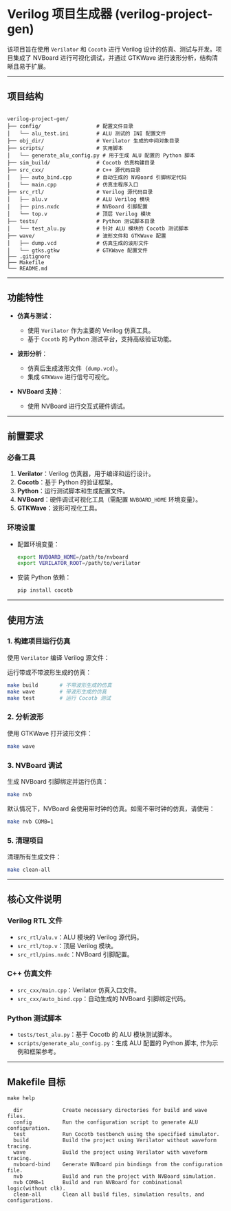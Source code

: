 
# Verilog 项目生成器 (verilog-project-gen)

该项目旨在使用 `Verilator` 和 `Cocotb` 进行 Verilog 设计的仿真、测试与开发。项目集成了 NVBoard 进行可视化调试，并通过 GTKWave 进行波形分析，结构清晰且易于扩展。

---

## 项目结构

```

verilog-project-gen/
├── config/                  # 配置文件目录
│   └── alu_test.ini         # ALU 测试的 INI 配置文件
├── obj_dir/                 # Verilator 生成的中间对象目录
├── scripts/                 # 实用脚本
│   └── generate_alu_config.py # 用于生成 ALU 配置的 Python 脚本
├── sim_build/               # Cocotb 仿真构建目录
├── src_cxx/                 # C++ 源代码目录
│   ├── auto_bind.cpp        # 自动生成的 NVBoard 引脚绑定代码
│   └── main.cpp             # 仿真主程序入口
├── src_rtl/                 # Verilog 源代码目录
│   ├── alu.v                # ALU Verilog 模块
│   ├── pins.nxdc            # NVBoard 引脚配置
│   └── top.v                # 顶层 Verilog 模块
├── tests/                   # Python 测试脚本目录
│   └── test_alu.py          # 针对 ALU 模块的 Cocotb 测试脚本
├── wave/                    # 波形文件和 GTKWave 配置
│   ├── dump.vcd             # 仿真生成的波形文件
│   └── gtks.gtkw            # GTKWave 配置文件
├── .gitignore               
├── Makefile                 
└── README.md                

```

---

## 功能特性

- **仿真与测试**：
  - 使用 `Verilator` 作为主要的 Verilog 仿真工具。
  - 基于 `Cocotb` 的 Python 测试平台，支持高级验证功能。

- **波形分析**：
  - 仿真后生成波形文件（`dump.vcd`）。
  - 集成 `GTKWave` 进行信号可视化。

- **NVBoard 支持**：
  - 使用 NVBoard 进行交互式硬件调试。

---

## 前置要求

### 必备工具

1. **Verilator**：Verilog 仿真器，用于编译和运行设计。
2. **Cocotb**：基于 Python 的验证框架。
3. **Python**：运行测试脚本和生成配置文件。
4. **NVBoard**：硬件调试可视化工具（需配置 `NVBOARD_HOME` 环境变量）。
5. **GTKWave**：波形可视化工具。

### 环境设置

- 配置环境变量：

  ```bash
  export NVBOARD_HOME=/path/to/nvboard
  export VERILATOR_ROOT=/path/to/verilator
  ```

- 安装 Python 依赖：

  ```bash
  pip install cocotb
  ```

---

## 使用方法

### 1. 构建项目运行仿真

使用 `Verilator` 编译 Verilog 源文件：

运行带或不带波形生成的仿真：

```bash
make build       # 不带波形生成的仿真
make wave        # 带波形生成的仿真
make test        # 运行 Cocotb 测试
```

### 2. 分析波形

使用 GTKWave 打开波形文件：

```bash
make wave
```

### 3. NVBoard 调试

生成 NVBoard 引脚绑定并运行仿真：

```bash
make nvb
```

默认情况下，NVBoard 会使用带时钟的仿真。如需不带时钟的仿真，请使用：

```bash
make nvb COMB=1
```

### 5. 清理项目

清理所有生成文件：

```bash
make clean-all
```

---

## 核心文件说明

### Verilog RTL 文件

- `src_rtl/alu.v`：ALU 模块的 Verilog 源代码。
- `src_rtl/top.v`：顶层 Verilog 模块。
- `src_rtl/pins.nxdc`：NVBoard 引脚配置。

### C++ 仿真文件

- `src_cxx/main.cpp`：Verilator 仿真入口文件。
- `src_cxx/auto_bind.cpp`：自动生成的 NVBoard 引脚绑定代码。

### Python 测试脚本

- `tests/test_alu.py`：基于 Cocotb 的 ALU 模块测试脚本。
- `scripts/generate_alu_config.py`：生成 ALU 配置的 Python 脚本, 作为示例和框架参考。

---

## Makefile 目标

`make help`

```
  dir             Create necessary directories for build and wave files.
  config          Run the configuration script to generate ALU configuration.
  test            Run Cocotb testbench using the specified simulator.
  build           Build the project using Verilator without waveform tracing.
  wave            Build the project using Verilator with waveform tracing.
  nvboard-bind    Generate NVBoard pin bindings from the configuration file.
  nvb             Build and run the project with NVBoard simulation.
  nvb COMB=1      Build and run NVBoard for combinational logic(without clk).
  clean-all       Clean all build files, simulation results, and configurations.

```
